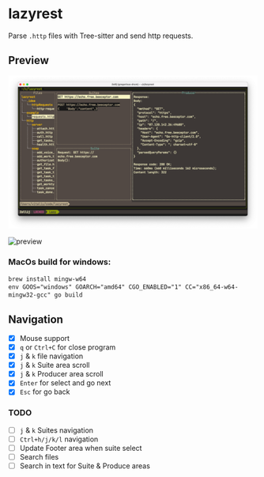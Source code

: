 # lazyrest
Parse `.http` files with Tree-sitter and send http requests.

## Preview

![preview](preview.png)

![preview](preview.gif)

### MacOs build for windows:

```
brew install mingw-w64
env GOOS="windows" GOARCH="amd64" CGO_ENABLED="1" CC="x86_64-w64-mingw32-gcc" go build
```

## Navigation
- [x] Mouse support
- [x] `q` or `Ctrl+C` for close program
- [x] `j` & `k` file navigation
- [x] `j` & `k` Suite area scroll
- [x] `j` & `k` Producer area scroll
- [x] `Enter` for select and go next
- [x] `Esc` for go back

### TODO
- [ ] `j` & `k` Suites navigation
- [ ] `Ctrl+h/j/k/l` navigation
- [ ] Update Footer area when suite select
- [ ] Search files
- [ ] Search in text for Suite & Produce areas
